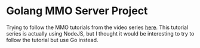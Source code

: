 # Golang MMO Server Project

Trying to follow the MMO tutorials from the video series
[here](https://www.youtube.com/playlist?list=PL_4rJ_acBNMEGUMuO7IbivLgnvUxHklnj).
This tutorial series is actually using NodeJS, but I thought it would be
interesting to try to follow the tutorial but use Go instead.


